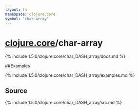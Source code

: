 ```yaml
---
layout: fn
namespace: clojure.core
symbol: "char-array"
---
```


# [clojure.core](../)/char-array

{% include 1.5.0/clojure.core/char_DASH_array/docs.md %}

##Examples

{% include 1.5.0/clojure.core/char_DASH_array/examples.md %}
## Source
{% include 1.5.0/clojure.core/char_DASH_array/src.md %}

